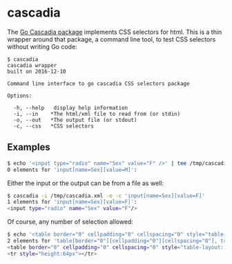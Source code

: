# cascadia

The [Go Cascadia package](https://github.com/andybalholm/cascadia) implements CSS selectors for html. This is a thin wrapper around that package, a command line tool, to test CSS selectors without writing Go code:

```
$ cascadia 
cascadia wrapper
built on 2016-12-10

Command line interface to go cascadia CSS selectors package

Options:

  -h, --help   display help information
  -i, --in    *The html/xml file to read from (or stdin)
  -o, --out   *The output file (or stdout)
  -c, --css   *CSS selectors
```

## Examples

```sh
$ echo '<input type="radio" name="Sex" value="F" />' | tee /tmp/cascadia.xml | cascadia -i -o -c 'input[name=Sex][value=M]'
0 elements for 'input[name=Sex][value=M]':
```

Either the input or the output can be from a file as well:


```sh
$ cascadia -i /tmp/cascadia.xml -o -c 'input[name=Sex][value=F]'
1 elements for 'input[name=Sex][value=F]':
<input type="radio" name="Sex" value="F"/>
```

Of course, any number of selection allowed:

```sh
$ echo '<table border="0" cellpadding="0" cellspacing="0" style="table-layout: fixed; width: 100%; border: 0 dashed; border-color: #FFFFFF"><tr style="height:64px">aaa</tr></table>' | cascadia -i -o -c 'table[border="0"][cellpadding="0"][cellspacing="0"], tr[style=height\:64px]'
2 elements for 'table[border="0"][cellpadding="0"][cellspacing="0"], tr[style=height\:64px]':
<table border="0" cellpadding="0" cellspacing="0" style="table-layout: fixed; width: 100%; border: 0 dashed; border-color: #FFFFFF"><tbody><tr style="height:64px"></tr></tbody></table>
<tr style="height:64px"></tr>
```
